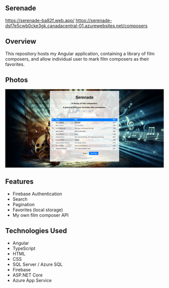 ## Serenade
https://serenade-ba82f.web.app/
https://serenade-dsf7e5cwb0cke3gk.canadacentral-01.azurewebsites.net/composers
## Overview
This repository hosts my Angular application, containing a library of film composers, and allow individual user to mark film composers as their favorites.

## Photos
![api](https://github.com/tyang146/my-angular-app/blob/main/Photos/1.png)

## Features
- Firebase Authentication
- Search
- Pagination
- Favorites (local storage)
- My own film composer API

## Technologies Used
- Angular
- TypeScript
- HTML
- CSS
- SQL Server / Azure SQL
- Firebase
- ASP.NET Core
- Azure App Service
